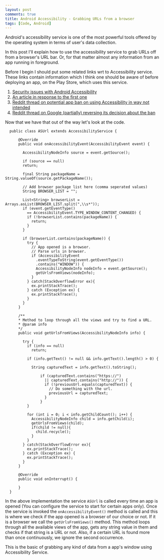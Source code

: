 ```yaml
---
layout: post
comments: true
title: Android Accessibility - Grabbing URLs from a browser
tags: [Code, Android]
---
```

    
Android's accessibility service is one of the most powerful tools offered by the operating system in terms of user's data collection.

In this post I'll explain how to use the accessibility service to grab URLs off from a browser's URL bar. Or, for that matter almost any information from an app running in foreground.

Before I begin I should put some related links wrt to Accessibility service. These links contain information which I think one should be aware of before deploying an app, on the Play Store, which uses this service. 

1. [Security issues with Android Accessibility](https://android.jlelse.eu/android-accessibility-75fdc5810025)
2. [An article in response to the first one](https://www.androidpolice.com/2017/11/12/google-will-remove-play-store-apps-use-accessibility-services-anything-except-helping-disabled-users/)
3. [Reddit thread on potential app ban on using Accessibility in way not intended](https://www.reddit.com/r/Android/comments/7c4go5/is_google_play_really_going_to_suspend_all_apps/?st=jhrex6in&sh=e1a1f7fd)
4. [Reddit thread on Google (partially) reversing its decision about the ban](https://www.reddit.com/r/Android/comments/7i4mlm/google_pausing_the_30_day_notice_on_wrong/?st=jkfd2mas&sh=816a4410)

Now that we have that out of the way let's look at the code. 

      public class ASUrl extends AccessibilityService {

          @Override
          public void onAccessibilityEvent(AccessibilityEvent event) {

            AccessibilityNodeInfo source = event.getSource();

            if (source == null)
            return;

            final String packageName = String.valueOf(source.getPackageName());

            // Add browser package list here (comma seperated values)
            String BROWSER_LIST = "";

            List<String> browserList = Arrays.asList(BROWSER_LIST.split(",\\s*"));
            if (event.getEventType() 
              == AccessibilityEvent.TYPE_WINDOW_CONTENT_CHANGED) {
              if (!browserList.contains(packageName)) {
                return;
              }
            }

            if (browserList.contains(packageName)) {
              try {
                // App opened is a browser.
                // Parse urls in browser.
                if (AccessibilityEvent
                  .eventTypeToString(event.getEventType())
                  .contains("WINDOW")) {
                  AccessibilityNodeInfo nodeInfo = event.getSource();
                  getUrlsFromViews(nodeInfo);
                }
              } catch(StackOverflowError ex){
                ex.printStackTrace();
              } catch (Exception ex) {
                ex.printStackTrace();
              }
            } 
          }

          /**
          * Method to loop through all the views and try to find a URL.
          * @param info
          */
          public void getUrlsFromViews(AccessibilityNodeInfo info) {  

            try {
              if (info == null) 
                return;

              if (info.getText() != null && info.getText().length() > 0) {

                String capturedText = info.getText().toString();

                    if (capturedText.contains("https://") 
                      || capturedText.contains("http://")) {
                      if (!previousUrl.equals(capturedText)) {
                        // Do something with the url.
                        previousUrl = capturedText;
                      }
                    }
              }

              for (int i = 0; i < info.getChildCount(); i++) {
                AccessibilityNodeInfo child = info.getChild(i);
                getUrlsFromViews(child);
                if(child != null){
                  child.recycle();
                }
              }
            } catch(StackOverflowError ex){
              ex.printStackTrace();
            } catch (Exception ex) {
              ex.printStackTrace();
            }
          }

          @Override
          public void onInterrupt() {

          }
      }


In the above implementation the service `ASUrl` is called every time an app is opened (You can configure the service to start for certain apps only). Once the service is invoked the `onAccessibilityEvent()` method is called and this is where we check if the app opened is a browser of our choice or not. If it is a browser we call the `getUrlsFromViews()` method. This method loops through all the available views of the app, gets any string value in them and checks if that string is a URL or not. Also, if a certain URL is found more than once continuously, we ignore the second occurrence.


This is the basic of grabbing any kind of data from a app's window using Accessibility Service.


